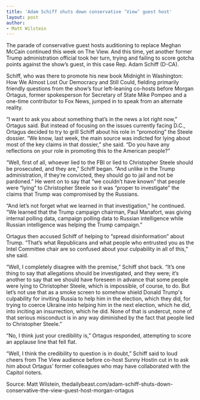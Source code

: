 ```yaml
---
title: 'Adam Schiff shuts down conservative ‘View’ guest host'
layout: post
author:
- Matt Wilstein
---
```


The parade of conservative guest hosts auditioning to replace Meghan McCain continued this week on The View. And this time, yet another former Trump administration official took her turn, trying and failing to score gotcha points against the show’s guest, in this case Rep. Adam Schiff (D-CA).

Schiff, who was there to promote his new book Midnight in Washington: How We Almost Lost Our Democracy and Still Could, fielding primarily friendly questions from the show’s four left-leaning co-hosts before Morgan Ortagus, former spokesperson for Secretary of State Mike Pompeo and a one-time contributor to Fox News, jumped in to speak from an alternate reality.

“I want to ask you about something that’s in the news a lot right now,” Ortagus said. But instead of focusing on the issues currently facing D.C., Ortagus decided to try to grill Schiff about his role in “promoting” the Steele dossier. “We know, last week, the main source was indicted for lying about most of the key claims in that dossier,” she said. “Do you have any reflections on your role in promoting this to the American people?”

“Well, first of all, whoever lied to the FBI or lied to Christopher Steele should be prosecuted, and they are,” Schiff began. “And unlike in the Trump administration, if they’re convicted, they should go to jail and not be pardoned.” He went on to say that “we couldn’t have known” that people were “lying” to Christopher Steele so it was “proper to investigate” the claims that Trump was compromised by the Russians.

“And let’s not forget what we learned in that investigation,” he continued. “We learned that the Trump campaign chairman, Paul Manafort, was giving internal polling data, campaign polling data to Russian intelligence while Russian intelligence was helping the Trump campaign.”

Ortagus then accused Schiff of helping to “spread disinformation” about Trump. “That’s what Republicans and what people who entrusted you as the Intel Committee chair are so confused about your culpability in all of this,” she said.

“Well, I completely disagree with the premise,” Schiff shot back. “It’s one thing to say that allegations should be investigated, and they were; it’s another to say that we should have foreseen in advance that some people were lying to Christopher Steele, which is impossible, of course, to do. But let’s not use that as a smoke screen to somehow shield Donald Trump's culpability for inviting Russia to help him in the election, which they did, for trying to coerce Ukraine into helping him in the next election, which he did, into inciting an insurrection, which he did. None of that is undercut, none of that serious misconduct is in any way diminished by the fact that people lied to Christopher Steele.”

“No, I think just your credibility is,” Ortagus responded, attempting to score an applause line that fell flat.

“Well, I think the credibility to question is in doubt,” Schiff said to loud cheers from The View audience before co-host Sunny Hostin cut in to ask him about Ortagus’ former colleagues who may have collaborated with the Capitol rioters.

Source: Matt Wilstein, thedailybeast.com/adam-schiff-shuts-down-conservative-the-view-guest-host-morgan-ortagus
